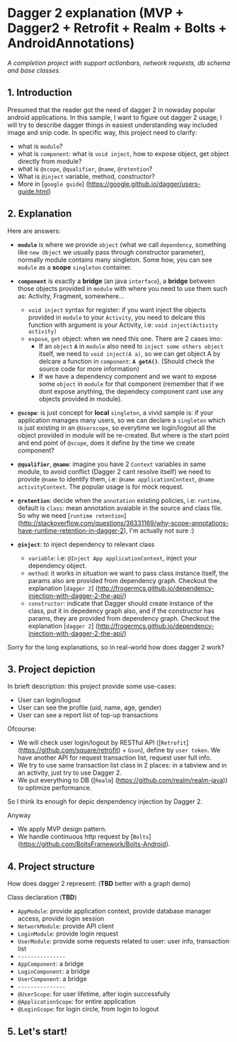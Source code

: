 # Dagger 2 explanation (MVP + Dagger2 + Retrofit + Realm + Bolts + AndroidAnnotations)
*A completion project with support actionbars, network requests, db schema and base classes.*
## 1. Introduction
Presumed that the reader got the need of dagger 2 in nowaday popular android applications.
In this sample, I want to figure out dagger 2 usage, I will try to describe dagger things in easiest understanding way included image and snip code. In specific way, this project need to clarify:

- what is `module`?
- what is `component`: what is `void inject`, how to expose object, get object directly from module?
- what is `@scope`, `@qualifier`, `@name`, `@retention`?
- What is `@inject` variable, method, constructor?
- More in [`google guide`] (https://google.github.io/dagger/users-guide.html)

## 2. Explanation
Here are answers:
- **`module`** is where we provide `object` (what we call `dependency`, something like `new Object` we usually pass through constructor parameter), normally module contains many singleton. Some how, you can see `module` as a **scope** `singleton` container.

- **`component`** is exactly a **bridge** (an java `interface`), a **bridge** between those objects provided in `module` with where you need to use them such as: Activity, Fragment, somewhere...
  + `void inject` syntax for register: if you want inject the objects provided in `module` to your `Activity`, you need to delcare this function with argument is your Activity, i.e: `void inject(Activity activity)`
  + `expose`, `get` object: when we need this one. There are 2 cases imo:
    + If an `object` **`A`** in `module` also need to `inject some others object` itself, we need to `void inject(A a)`, so we can get object A by delcare a function in `component`: **`A getA()`**. (Should check the source code for more information)
    + If we have a dependency component and we want to expose some `object` in `module` for that component (remember that if we dont expose anything, the dependecy component cant use any objects provided in module).
    
- **`@scope`**: is just concept for **local** `singleton`, a vivid sample is: if your application manages many users, so we can declare a `singleton` which is just existing in an `@Userscope`, so everytime we login/logout all the object provided in module will be re-created. But where is the start point and end point of `@scope`, does it define by the time we create component?
- **`@qualifier`**, **`@name`**: imagine you have 2 `Context` variables in same module, to avoid conflict (Dagger 2 cant resolve itself) we need to provide `@name` to identify them, i.e: `@name applicationContext`, `@name activityContext`. The popular usage is for mock request.

- **`@retention`**: decide when the `annotation` existing policies, i.e: `runtime`, default is `class`: mean annotation avaiable in the source and class file. So why we need [`runtime retention`] (http://stackoverflow.com/questions/36331169/why-scope-annotations-have-runtime-retention-in-dagger-2), I'm actually not sure :)

- **`@inject`**: to inject dependency to relevant class
  + `variable`: i.e: `@Inject App applicationContext`, inject your dependency object.
  + `method`: it works in situation we want to pass class instance itself, the params also are provided from dependency graph. Checkout the explanation [`dagger 2`] (http://frogermcs.github.io/dependency-injection-with-dagger-2-the-api/)
  + `constructor`: indicate that Dagger should create instance of the class, put it in depedency graph also, and if the constructor has params, they are provided from dependency graph. Checkout the explanation [`dagger 2`] (http://frogermcs.github.io/dependency-injection-with-dagger-2-the-api/)

Sorry for the long explanations, so in real-world how does dagger 2 work?

## 3. Project depiction
In brieft description: this project provide some use-cases:

- User can login/logout
- User can see the profile (uid, name, age, gender)
- User can see a report list of top-up transactions

Ofcourse:
- We will check user login/logout by RESTful API ([`Retrofit`] (https://github.com/square/retrofit) + `Gson`), define by `user token`. We have another API for request transaction list, request user full info.
- We try to use same transaction list class in 2 places: in a tabview and in an activity, just try to use Dagger 2.
- We put everything to DB ([`Realm`] (https://github.com/realm/realm-java)) to optimize performance. 

So I think its enough for depic denpendency injection by Dagger 2.

Anyway
- We apply MVP design pattern.
- We handle continuous http request by [`Bolts`] (https://github.com/BoltsFramework/Bolts-Android).

## 4. Project structure
How does dagger 2 represent:  (**TBD** better with a graph demo)

Class declaration (**TBD**)
- `AppModule`: provide application context, provide database manager access, provide login session
- `NetworkModule`: provide API client
- `LoginModule`: provide login request
- `UserModule`: provide some requests related to user: user info, transaction list
- `---------------`
- `AppComponent`: a bridge 
- `LoginComponent`: a bridge
- `UserComponent`: a bridge
- `---------------`
- `@UserScope`: for user lifetime, after login successfully
- `@ApplicationScope`: for entire application 
- `@LoginScope`: for login circle, from login to logout

## 5. Let's start!


